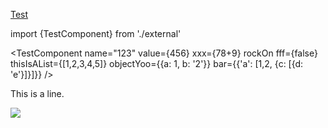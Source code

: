 [Test](./Test.md)

import {TestComponent} from './external'

<TestComponent name="123" value={456} xxx={78+9} rockOn fff={false} thisIsAList={[1,2,3,4,5]} objectYoo={{a: 1, b: '2'}} bar={{'a': [1,2, {c: [{d: 'e'}]}]}} />

<TestComponent name="123">
    <TestComponent/>
</TestComponent>

This is <MyLink/> a line.

![](./test.webp)
